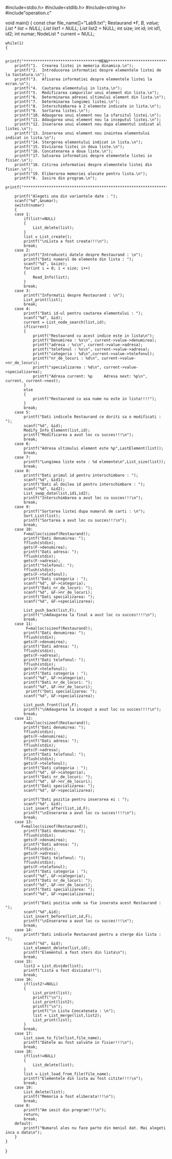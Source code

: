 #include<stdio.h>
#include<stdlib.h>
#include<string.h>
#include"operation.c"

void main()
{
    const char file_name[]="Lab9.txt";
   Restaurand *F, *B, *value;
    List * list = NULL;
    List* list1 = NULL;
    List* list2 = NULL;
    int size;
    int id;
    int id1, id2;
    int numar;
    NodeList * current = NULL;

    while(1)
    {

        printf("*********************************MENU*********************************\n");
        printf("1.  Crearea listei in memoria dinamica.\n");
        printf("2.  Introducerea informatiei despre elementele listei de la tastatura.\n");
        printf("3.  Afisarea informatiei despre elementele listei la ecran.\n");
        printf("4.  Cautarea elementului in lista.\n");
        printf("5.  Modificarea campurilor unui element din lista.\n");
        printf("6.  Determinarea adresei ultimului element din lista.\n");
        printf("7.  Determinarea lungimei listei.\n");
        printf("8.  Interschimbarea a 2 elemente indicate in lista.\n");
        printf("9.  Sortarea listei.\n");
        printf("10. Adaugarea unui element nou la sfarsitul listei.\n");
        printf("11. Adaugarea unui element nou la inceputul listei.\n");
        printf("12. Inserarea unui element nou dupa elementul indicat al listei.\n");
        printf("13. Inserarea unui element nou inaintea elementului indicat in lista.\n");
        printf("14. Stergerea elementului indicat in lista.\n");
        printf("15. Divizarea listei in doua liste.\n");
        printf("16. Concatenarea a doua liste.\n");
        printf("17. Salvarea informatiei despre elementele listei in fisier.\n");
        printf("18. Citirea informatiei despre elementele listei din fisier.\n");
        printf("19. Eliberarea memoriei alocate pentru lista.\n");
        printf("0.  Iesire din program.\n");
        printf("**********************************************************************\n");

        printf("Alegeti una din variantele date : ");
        scanf("%d",&numar);
        switch(numar)
        {
        case 1:
            if(list!=NULL)
            {
                List_delete(list);
            }
            list = List_create();
            printf("\nLista a fost creata!!!\n");
            break;
        case 2:
            printf("Introduceti datele despre Restaurand : \n");
            printf("Dati numarul de elemente din lista : ");
            scanf("%d", &size);
            for(int i = 0; i < size; i++)
            {
                Read_Info(list);
            }
            break;
        case 3:
            printf("Informatii despre Restaurand : \n");
            List_print(list);
            break;
        case 4:
            printf("Dati id-ul pentru cautarea elementului : ");
            scanf("%d", &id);
            current = List_node_search(list,id);
            if(current)
            {
                printf("Restaurand cu acest indice este in lista\n");
                printf("Denumirea : %s\n", current->value->denumirea);
                printf("adresa : %s\n", current->value->adresa);
                printf("telefonul : %s\n", current->value->adresa);
                printf("categoria : %d\n",current->value->telefonul);
                printf("nr_de_locuri : %d\n", current->value->nr_de_locuri);
                printf("specializarea : %d\n", current->value->specializarea);
                printf("Adresa current: %p     Adresa next: %p\n", current, current->next);
            }
            else
            {
                printf("Restaurand cu asa nume nu este in lista!!!!");
            }
            break;
        case 5:
            printf("Dati indicele Restaurand ce doriti sa o modificati : ");
            scanf("%d", &id);
            Modify_Info_Element(list,id);
            printf("Modificarea a avut loc cu succes!!!\n");
            break;
        case 6:
            printf("Adresa ultimului element este %p",LastElement(list));
            break;
        case 7:
            printf("Lungimea liste este : %d elemente\n",List_size(list));
            break;
        case 8:
            printf("Dati primul id pentru interschimbare : ");
            scanf("%d", &id1);
            printf("Dati al doilea id pentru interschimbare : ");
            scanf("%d", &id2);
            List_swap_data(list,id1,id2);
            printf("Interschimbarea a avut loc cu succes!!!\n");
            break;
        case 9:
            printf("Sortarea listei dupa numarul de carti : \n");
            Sort_List(list);
            printf("Sortarea a avut loc cu succes!!!\n");
            break;
        case 10:
            F=malloc(sizeof(Restaurand));
            printf("Dati denumirea: ");
            fflush(stdin);
            gets(F->denumirea);
            printf("Dati adresa: ");
            fflush(stdin);
            gets(F->adresa);
            printf("telefonul: ");
            fflush(stdin);
            gets(F->telefonul);
            printf("Dati categoria : ");
            scanf("%d", &F->categoria);
            printf("Dati nr_de_locuri: ");
            scanf("%d", &F->nr_de_locuri);
            printf("Dati specializarea: ");
            scanf("%d", &F->specializarea);

            List_push_back(list,F);
            printf("\nAdaugarea la final a avut loc cu succes!!!!\n");
            break;
        case 11:
             F=malloc(sizeof(Restaurand));
            printf("Dati denumirea: ");
            fflush(stdin);
            gets(F->denumirea);
            printf("Dati adresa: ");
            fflush(stdin);
            gets(F->adresa);
            printf("Dati telefonul: ");
            fflush(stdin);
            gets(F->telefonul);
            printf("Dati categoria : ");
            scanf("%d", &F->categoria);
            printf("Dati nr_de_locuri: ");
            scanf("%d", &F->nr_de_locuri);
             printf("Dati specializarea: ");
            scanf("%d", &F->specializarea);

            List_push_front(list,F);
            printf("\nAdaugarea la inceput a avut loc cu succes!!!!\n");
            break;
        case 12:
            F=malloc(sizeof(Restaurand));
            printf("Dati denumirea: ");
            fflush(stdin);
            gets(F->denumirea);
            printf("Dati adresa: ");
            fflush(stdin);
            gets(F->adresa);
            printf("Dati telefonul: ");
            fflush(stdin);
            gets(F->telefonul);
            printf("Dati categoria : ");
            scanf("%d", &F->categoria);
            printf("Dati nr_de_locuri: ");
            scanf("%d", &F->nr_de_locuri);
            printf("Dati specializarea: ");
            scanf("%d", &F->specializarea);

            printf("Dati pozitia pentru inserarea ei : ");
            scanf("%d", &id);
            List_insert_after(list,id,F);
            printf("\nInserarea a avut loc cu succes!!!!\n");
            break;
        case 13:
           F=malloc(sizeof(Restaurand));
            printf("Dati denumirea: ");
            fflush(stdin);
            gets(F->denumirea);
            printf("Dati adresa: ");
            fflush(stdin);
            gets(F->adresa);
            printf("Dati telefonul: ");
            fflush(stdin);
            gets(F->telefonul);
            printf("Dati categoria : ");
            scanf("%d", &F->categoria);
            printf("Dati nr_de_locuri: ");
            scanf("%d", &F->nr_de_locuri);
            printf("Dati specializarea: ");
            scanf("%d", &F->specializarea);

            printf("Dati pozitia unde sa fie inserata acest Restaurand : ");
            scanf("%d",&id);
            List_insert_before(list,id,F);
            printf("\nInserarea a avut loc cu succes!!!\n");
            break;
        case 14:
            printf("Dati indicele Restaurand pentru a sterge din lista : ");
            scanf("%d", &id);
            List_element_delete(list,id);
            printf("Elementul a fost sters din lista\n");
            break;
        case 15:
            list2 = List_divide(list);
            printf("Lista a fost divizata!!");
            break;
        case 16:
            if(list2!=NULL)
            {
                List_print(list);
                printf("\n");
                List_print(list2);
                printf("\n");
                printf("\n Lista Concatenata : \n");
                list = List_merge(list,list2);
                List_print(list);
            }
            break;
        case 17:
            List_save_to_file(list,file_name);
            printf("Datele au fost salvate in fisier!!!\n");
            break;
        case 18:
            if(list!=NULL)
            {
                List_delete(list);
            }
            list = List_load_from_file(file_name);
            printf("Elementele din lista au fost citite!!!!\n");
            break;
        case 19:
            List_delete(list);
            printf("Memoria a fost eliberata!!!\n");
            break;
        case 0:
            printf("Am iesit din program!!!\n");
            return;
            break;
        default:
            printf("Numarul ales nu face parte din meniul dat. Mai alegeti inca o data\n");
        }
    }
}



